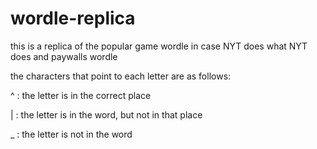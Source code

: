 # wordle-replica

this is a replica of the popular game wordle in case NYT does what NYT does and paywalls wordle

the characters that point to each letter are as follows:

  ^ : the letter is in the correct place
  
  | : the letter is in the word, but not in that place
  
  _ : the letter is not in the word
